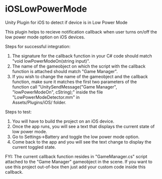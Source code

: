# iOSLowPowerMode
Unity Plugin for iOS to detect if device is in Low Power Mode

This plugin helps to recieve notification callback when user turns on/off the low power mode option on iOS devices.<br/>

Steps for successful integration:<br/>
1. The signature for the callback function in your C# code should match "void lowPowerModeOn(string input)".<br/>
2. The name of the gameobject on which the script with the callback function is attached should match "Game Manager".<br/>
3. If you wish to change the name of the gameobject and the callback function, make sure it matches the first two parameters of the<br/> function call "UnitySendMessage("Game Manager", "lowPowerModeOn", cString);" inside the file "LowPowerModeDetector.mm" in<br/> Assets/Plugins/iOS/ folder.<br/>

Steps to test:<br/>
1. You will have to build the project on an iOS device.<br/>
2. Once the app runs, you will see a text that displays the current state of low power mode.<br/>
3. Go to Settings->Battery and toggle the low power mode option.<br/>
4. Come back to the app and you will see the text change to display the current toggled state.<br/>

FYI: The current callback function resides in "GameManager.cs" script attached to the "Game Manager" gameobject in the scene. If you want to use this project out-of-box then just add your custom code inside this callback.
